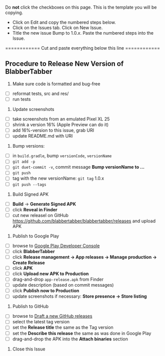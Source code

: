 Do **not** click the checkboxes on this page.  This is the template you will be copying.
-  Click on Edit and copy the numbered steps below.
-  Click on the Issues tab.  Click on New Issue.
-  Title the new issue Bump to 1.0.*x*.  Paste the numbered steps into the Issue.

============ Cut and paste everything below this line ============


## Procedure to Release New Version of BlabberTabber
1. Make sure code is formatted and bug-free
  * [ ] reformat tests, src and res/
  * [ ] run tests
1. Update screenshots
  * [ ] take screenshots from an emulated Pixel XL 25
  * [ ] shrink a version 16% (Apple Preview can do it)
  * [ ] add 16%-version to this issue, grab URI
  * [ ] update README.md with URI
1. Bump versions:
  * [ ] in `build.gradle`, bump `versionCode`, `versionName`
  * [ ] `git add -p`
  * [ ] `git duet-commit -v`, commit message **Bump versionName to ...**
  * [ ] `git push`
  * [ ] tag with the new versionName: `git tag` 1.0.x
  * [ ] `git push --tags`
1. Build Signed APK
  * [ ] **Build** &rarr; **Generate Signed APK**
  * [ ] click **Reveal in Finder**
  * [ ] cut new releasel on GitHub <https://github.com/blabbertabber/blabbertabber/releases> and upload APK
1. Publish to Google Play
  * [ ] browse to [Google Play Developer Console](https://play.google.com/apps/publish/)
  * [ ] click **BlabberTabber**
  * [ ] click **Release management &rarr; App releases &rarr; Manage production &rarr; Create Release**
  * [ ] click **APK**
  * [ ] click **Upload new APK to Production**
  * [ ] drag-and-drop `app-release.apk` from Finder
  * [ ] update description (based on commit messages)
  * [ ] click **Publish now to Production**
  * [ ] update screenshots if necessary: **Store presence &rarr; Store listing**
1. Publish to GitHub
  * [ ] browse to [Draft a new GitHub releases](https://github.com/blabbertabber/blabbertabber/releases/new)
  * [ ] select the latest tag version
  * [ ] set the **Release title** the same as the Tag version
  * [ ] set the **Describe this release** the same as was done in Google Play
  * [ ] drag-and-drop the APK into the **Attach binaries** section
1. Close this Issue
